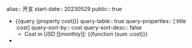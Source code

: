 alias:: 开支
start-date:: 20230529
public:: true

- {{query (property cost)}}
  query-table:: true
  query-properties:: [:title :cost]
  query-sort-by:: cost
  query-sort-desc:: false
  - Cost in USD [[monthly]]: {{function (sum :cost)}}
-
